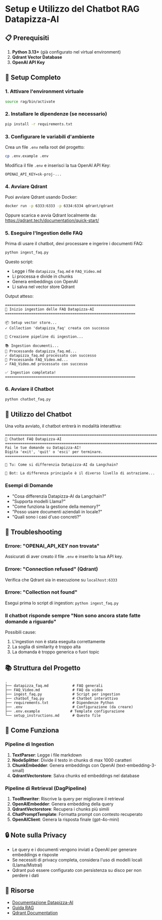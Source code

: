 # Setup e Utilizzo del Chatbot RAG Datapizza-AI

## 📋 Prerequisiti

1. **Python 3.13+** (già configurato nel virtual environment)
2. **Qdrant Vector Database**
3. **OpenAI API Key**

## 🚀 Setup Completo

### 1. Attivare l'environment virtuale

```bash
source rag/bin/activate
```

### 2. Installare le dipendenze (se necessario)

```bash
pip install -r requirements.txt
```

### 3. Configurare le variabili d'ambiente

Crea un file `.env` nella root del progetto:

```bash
cp .env.example .env
```

Modifica il file `.env` e inserisci la tua OpenAI API Key:

```
OPENAI_API_KEY=sk-proj-...
```

### 4. Avviare Qdrant

Puoi avviare Qdrant usando Docker:

```bash
docker run -p 6333:6333 -p 6334:6334 qdrant/qdrant
```

Oppure scarica e avvia Qdrant localmente da: https://qdrant.tech/documentation/quick-start/

### 5. Eseguire l'Ingestion delle FAQ

Prima di usare il chatbot, devi processare e ingerire i documenti FAQ:

```bash
python ingest_faq.py
```

Questo script:
- Legge i file `datapizza_faq.md` e `FAQ_Video.md`
- Li processa e divide in chunks
- Genera embeddings con OpenAI
- Li salva nel vector store Qdrant

Output atteso:
```
============================================================
🚀 Inizio ingestion delle FAQ Datapizza-AI
============================================================

📦 Setup vector store...
✓ Collection 'datapizza_faq' creata con successo

🔧 Creazione pipeline di ingestion...

📚 Ingestion documenti...
📄 Processando datapizza_faq.md...
✓ datapizza_faq.md processato con successo
📄 Processando FAQ_Video.md...
✓ FAQ_Video.md processato con successo

✅ Ingestion completata!
============================================================
```

### 6. Avviare il Chatbot

```bash
python chatbot_faq.py
```

## 💬 Utilizzo del Chatbot

Una volta avviato, il chatbot entrerà in modalità interattiva:

```
======================================================================
🤖 Chatbot FAQ Datapizza-AI
======================================================================
Fai le tue domande su Datapizza-AI!
Digita 'exit', 'quit' o 'esci' per terminare.
======================================================================

👤 Tu: Come si differenzia Datapizza-AI da Langchain?

🤖 Bot: La differenza principale è il diverso livello di astrazione...
```

### Esempi di Domande

- "Cosa differenzia Datapizza-AI da Langchain?"
- "Supporta modelli Llama?"
- "Come funziona la gestione della memory?"
- "Posso usare documenti aziendali in locale?"
- "Quali sono i casi d'uso concreti?"

## 🔧 Troubleshooting

### Errore: "OPENAI_API_KEY non trovata"
Assicurati di aver creato il file `.env` e inserito la tua API key.

### Errore: "Connection refused" (Qdrant)
Verifica che Qdrant sia in esecuzione su `localhost:6333`

### Errore: "Collection not found"
Esegui prima lo script di ingestion: `python ingest_faq.py`

### Il chatbot risponde sempre "Non sono ancora state fatte domande a riguardo"
Possibili cause:
1. L'ingestion non è stata eseguita correttamente
2. La soglia di similarity è troppo alta
3. La domanda è troppo generica o fuori topic

## 📚 Struttura del Progetto

```
.
├── datapizza_faq.md           # FAQ generali
├── FAQ_Video.md               # FAQ da video
├── ingest_faq.py              # Script per ingestion
├── chatbot_faq.py             # Chatbot interattivo
├── requirements.txt           # Dipendenze Python
├── .env                       # Configurazione (da creare)
├── .env.example              # Template configurazione
└── setup_instructions.md      # Questo file
```

## 🎯 Come Funziona

### Pipeline di Ingestion
1. **TextParser**: Legge i file markdown
2. **NodeSplitter**: Divide il testo in chunks di max 1000 caratteri
3. **ChunkEmbedder**: Genera embeddings con OpenAI (text-embedding-3-small)
4. **QdrantVectorstore**: Salva chunks ed embeddings nel database

### Pipeline di Retrieval (DagPipeline)
1. **ToolRewriter**: Riscrive la query per migliorare il retrieval
2. **OpenAIEmbedder**: Genera embedding della query
3. **QdrantVectorstore**: Recupera i chunks più simili
4. **ChatPromptTemplate**: Formatta prompt con contesto recuperato
5. **OpenAIClient**: Genera la risposta finale (gpt-4o-mini)

## 🔒 Note sulla Privacy

- Le query e i documenti vengono inviati a OpenAI per generare embeddings e risposte
- Se necessiti di privacy completa, considera l'uso di modelli locali (Llama/Mistral)
- Qdrant può essere configurato con persistenza su disco per non perdere i dati

## 📖 Risorse

- [Documentazione Datapizza-AI](https://docs.datapizza.ai/)
- [Guida RAG](https://docs.datapizza.ai/0.0.2/Guides/RAG/rag/)
- [Qdrant Documentation](https://qdrant.tech/documentation/)

